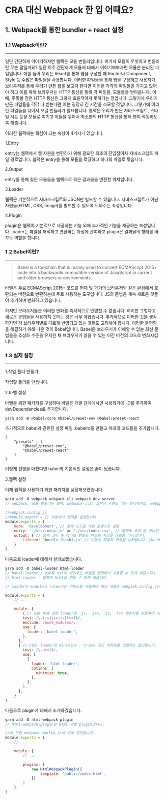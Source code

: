# CRA 대신 Webpack 한 입 어때요?

## 1. Webpack를 통한 bundler + react 설정

### 1.1 Wepback이란?

---

일단 간단하게 이야기하자면 웹팩은 모듈 번들러입니다. 여기서 모듈이 무엇이고 번들러란 무슨 말일까요? 일단 아주 간단하게 모듈에 대해서 이야기해보자면 모듈은 분리된 파일입니다. 예를 들어 우리는 React를 통해 웹을 구성할 때 Router나 Component, Style 등 수많은 파일들을 사용합니다. 이러한 파일들을 통해 웹을 구성하고 사용자가 브라우저를 통해 우리가 만든 웹을 보고자 한다면 이러한 각각의 파일들을 가지고 있어야 하고 이를 위해 브라우저는 HTTP 통신을 통해 각 파일들, 모듈들을 받아옵니다. 이 때, 주목할 점은 HTTP 통신은 그렇게 효율적이지 못하다는 점입니다. 그렇기에 우리가 만든 파일들을 각각 다 받는다면 이는 굉장히 긴 시간을 소모할 것입니다. 그렇기에 이러한 파일들을 묶어서 보낼 번들러가 필요합니다. 웹팩은 우리가 만든 자바스크립트, 스타일 시트 등을 모듈로 여기고 이들을 묶어서 최소한의 HTTP 통신을 통해 웹이 작동하도록 해줍니다.

이러한 웹팩에는 핵심이 되는 속성이 4가지가 있습니다.

1.Entry

entry는 웹팩에서 웹 자원을 변환하기 위해 필요한 최초의 진입점이자 자바스크립트 파일 경로입니다. 웹팩은 entry를 통해 모듈을 로딩하고 하나의 파일로 묶습니다.

2.Output

entry를 통해 찾은 모듈들을 웹팩으로 묶은 결과물을 반환할 위치입니다.

3.Loader

웹팩은 기본적으로 자바스크립트와 JSON만 빌드할 수 있습니다. 자바스크립트가 아닌 자원들(HTML, CSS, Image)를 빌드할 수 있도록 도와주는 속성입니다.

4.Plugin

plugin은 웹팩이 기본적으로 제공하는 기능 외에 추가적인 기능을 제공하는 속성입니다. loader는 파일을 해석하고 변환하는 과정에 관여하고 plugin은 결과물의 형태를 바꾸는 역할을 합니다.

### 1.2 Babel이란?

---

> Babel is a toolchain that is mainly used to convert ECMAScript 2015+ code into a backwards compatible version of JavaScript in current and older browsers or environments.

바벨은 주로 ECMAScript 2015+ 코드를 현재 및 과거의 브라우저와 같은 환경에서 호환되는 버전으로 변환하는데 주로 사용하는 도구입니다. JS의 문법은 계속 새로운 것들이 추가하며 변화하고 있습니다.

하지만 브라우저들은 이러한 변화를 즉각적으로 반영할 수 없습니다. 하지만 그렇다고 새로운 문법들을 사용하지 못하는 것은 너무 아쉽습니다. 추가적으로 이러한 것을 생각하자면 각 브라우저별로 다르게 반영되고 있는 것들도 고려해야 합니다. 이러한 불편함을 해결하기 위해 나온 것이 Babel입니다. Babel은 브라우저가 이해할 수 없는 최신 문법들을 추상화 수준을 유지한 채 브라우저가 읽을 수 있는 이전 버전의 코드로 변화시킵니다.

### 1.3 실제 설정

---

1.작업 폴더 만들기

작업할 폴더를 만듭니다.

2.바벨 설정

바벨을 위한 패키지를 구성하며 바벨은 개발 단계에서만 사용되기에 -D를 추가하여 devDependencies로 추가합니다.

```shell
yarn add -D @babel/core @babel/preset-env @babel/preset-react
```

추가적으로 babel과 관련된 설정 파일 .babelrc를 만들고 아래의 코드들을 추가합니다.

```shell
{
    "presets" : [
        "@babel/preset-env",
        "@babel/preset-react"
    ]
}
```

이렇게 진행을 마쳤다면 babel의 기본적인 설정은 끝이 났습니다.

3.웹팩 설정

이제 웹팩을 사용하기 위한 패키지를 설정해보겠습니다.

```javascript
yarn add -D webpack webpack-cli webpack-dev-server
// webpack: 모듈 번들러인 웹팩, webpack-cli: 웹팩의 커맨드 라인 인터페이스, webapck-dev-server: 개발 서버 제공

//webpack.config.js 
//module.export = {} 부분에서 웹팩을 설정합니다.
module.exports = {
    mode: 'development', // 현재 모드를 개발 환경으로 설정
    entry: './src/index.js' or './src/index.tsx', // 웹팩의 코어 중 하나인 entry로 Application 진입점을 의미합니다.
    output: { // 웹팩 코어 중 하나로 번들될 파일을 저장할 경로를 나타냅니다.
        filenem: 'bundle.[hash].js' // 번들된 파일의 이름을 나타냅니다. [hash]는 application이 컴파일 될 때 웹팩에서 생성한 해시를 사용합니다.
    }
}
```

다음으로 loader에 대해서 살펴보겠습니다.

```javascript
yarn add -D babel-loader html-loader
// babel-loader : es6를 es5로 바꿔주는 바벨을 웹팩에서 사용할 수 있게 해줍ㄴ디ㅏ
// html-loader : 웹팩이 html을 읽을 수 있게 해줍니다

// loader는 module과 rules라는 키워드를 사용하며 해당 내용은 webpack.config.js에 포함됩니다.

module.exports = {
    // ...

    module: {
        { // es6 바벨 관련 loader로 .js, .jsx, .ts, .tsx 확장자를 번들하며 node_modules 안에 있는 파일은 번들에서 제외합니다.
        test: /\.(js|jsx|ts|tsx)$/,
        exclude: /node_modules/,
        use: {
          loader: 'babel-loader',
        },
      },
      { // html loader로 minimize : true는 코드 최적화를 진행하는 옵션입니다.
        test: /\.html$/,
        use: [
          {
            loader: 'html-loader',
            options: {
              minimize: true,
            },
          },
        ],
      },
    }
}
```

다음으로 plugin에 대해서 소개하겠습니다.

```javascript
yarn add -D html-webpack-plugin
// html-webpack-plugin은 html 관련 plugin입니다.

//이 또한 webpack.config.js에 내에 정의됩니다.
module.exports = {
    // ...

    module: {
        // ...

        plugins: [
            new HtmlWebpackPlugin({
                template: 'public/index.html',
            })
        ]
    }
}

```

